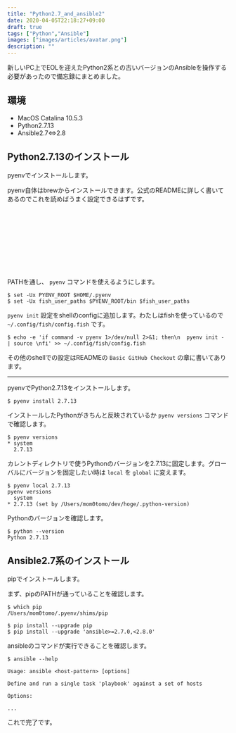 ```yaml
---
title: "Python2.7_and_ansible2"
date: 2020-04-05T22:18:27+09:00
draft: true
tags: ["Python","Ansible"]
images: ["images/articles/avatar.png"]
description: ""
---
```

新しいPC上でEOLを迎えたPython2系との古いバージョンのAnsibleを操作する必要があったので備忘録にまとめました。

## 環境

- MacOS Catalina 10.5.3
- Python2.7.13
- Ansible2.7<=>2.8


## Python2.7.13のインストール
pyenvでインストールします。

pyenv自体はbrewからインストールできます。公式のREADMEに詳しく書いてあるのでこれを読めばうまく設定できるはずです。

<div class="iframely-embed"><div class="iframely-responsive" style="height: 140px; padding-bottom: 0;"><a href="https://github.com/pyenv/pyenv" data-iframely-url="//cdn.iframe.ly/41GCIkX"></a></div></div><script async src="//cdn.iframe.ly/embed.js" charset="utf-8"></script>

PATHを通し、 `pyenv` コマンドを使えるようにします。
```
$ set -Ux PYENV_ROOT $HOME/.pyenv
$ set -Ux fish_user_paths $PYENV_ROOT/bin $fish_user_paths
```

`pyenv init` 設定をshellのconfigに追加します。わたしはfishを使っているので `~/.config/fish/config.fish` です。

```
$ echo -e 'if command -v pyenv 1>/dev/null 2>&1; then\n  pyenv init - | source \nfi' >> ~/.config/fish/config.fish
```

その他のshellでの設定はREADMEの `Basic GitHub Checkout` の章に書いてあります。

***
pyenvでPython2.7.13をインストールします。
```
$ pyenv install 2.7.13
```

インストールしたPythonがきちんと反映されているか `pyenv versions` コマンドで確認します。
```
$ pyenv versions
* system
  2.7.13
```
カレントディレクトリで使うPythonのバージョンを2.7.13に固定します。グローバルにバージョンを固定したい時は `local` を `global` に変えます。
```
$ pyenv local 2.7.13
pyenv versions
  system
* 2.7.13 (set by /Users/mom0tomo/dev/hoge/.python-version)
```

Pythonのバージョンを確認します。
```
$ python --version
Python 2.7.13
```

## Ansible2.7系のインストール
pipでインストールします。

まず、pipのPATHが通っていることを確認します。
```
$ which pip
/Users/mom0tomo/.pyenv/shims/pip
```

```
$ pip install --upgrade pip
$ pip install --upgrade 'ansible>=2.7.0,<2.8.0'
```

ansibleのコマンドが実行できることを確認します。

```
$ ansible --help

Usage: ansible <host-pattern> [options]

Define and run a single task 'playbook' against a set of hosts

Options:

...

`````
これで完了です。